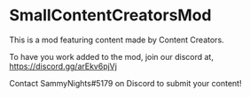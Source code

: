 # SmallContentCreatorsMod

This is a mod featuring content made by Content Creators.

To have you work added to the mod, join our discord at,
https://discord.gg/arEkv6pjVj 

Contact SammyNights#5179 on Discord to submit your content!

